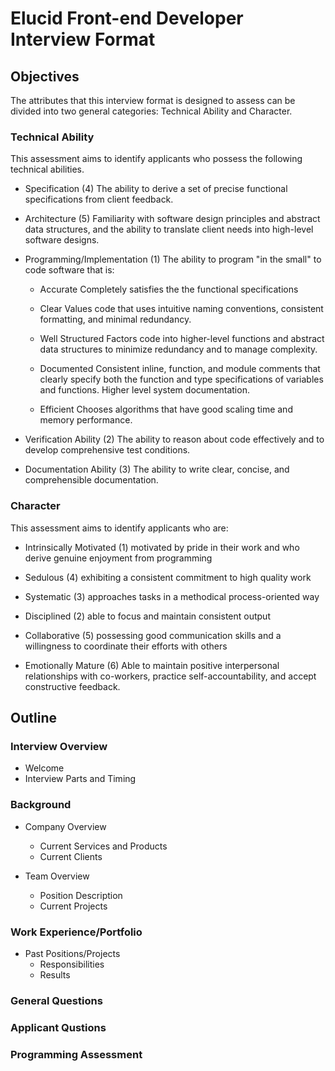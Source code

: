 Elucid Front-end Developer Interview Format
===========================================

Objectives
----------

The attributes that this interview format is designed to assess can be divided into two general categories: Technical Ability and Character.

### Technical Ability

This assessment aims to identify applicants who possess the following technical abilities.

* Specification (4)
  The ability to derive a set of precise functional specifications from client feedback.

* Architecture (5)
  Familiarity with software design principles and abstract data structures, and the ability to translate client needs into high-level software designs.

* Programming/Implementation (1)
  The ability to program "in the small" to code software that is:

  * Accurate
    Completely satisfies the the functional specifications

  * Clear
    Values code that uses intuitive naming conventions, consistent formatting, and minimal redundancy.

  * Well Structured
    Factors code into higher-level functions and abstract data structures to minimize redundancy and to manage complexity.

  * Documented
    Consistent inline, function, and module comments that clearly specify both the function and type specifications of variables and functions. Higher level system documentation.

  * Efficient
    Chooses algorithms that have good scaling time and memory performance.

* Verification Ability (2)
  The ability to reason about code effectively and to develop comprehensive test conditions. 

* Documentation Ability (3)
  The ability to write clear, concise, and comprehensible documentation.

### Character

This assessment aims to identify applicants who are:

* Intrinsically Motivated (1)
  motivated by pride in their work and who derive genuine enjoyment from programming

* Sedulous (4)
  exhibiting a consistent commitment to high quality work

* Systematic (3)
  approaches tasks in a methodical process-oriented way 

* Disciplined (2)
  able to focus and maintain consistent output

* Collaborative (5)
  possessing good communication skills and a willingness to coordinate their efforts with others

* Emotionally Mature (6)
  Able to maintain positive interpersonal relationships with co-workers, practice self-accountability, and accept constructive feedback.

Outline
-------

### Interview Overview

* Welcome
* Interview Parts and Timing

### Background

* Company Overview
  * Current Services and Products
  * Current Clients

* Team Overview

  * Position Description
  * Current Projects

### Work Experience/Portfolio

* Past Positions/Projects
  * Responsibilities
  * Results

### General Questions
### Applicant Qustions
### Programming Assessment
